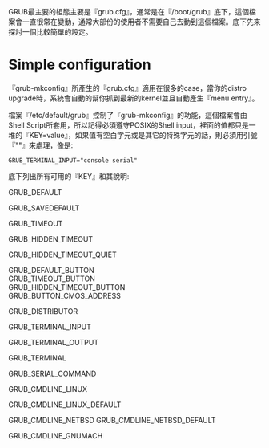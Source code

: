 GRUB最主要的組態主要是『grub.cfg』，通常是在『/boot/grub』底下，這個檔案會一直很常在變動，通常大部份的使用者不需要自己去動到這個檔案。底下先來探討一個比較簡單的設定。


# Simple configuration
『grub-mkconfig』所產生的『grub.cfg』適用在很多的case，當你的distro upgrade時，系統會自動的幫你抓到最新的kernel並且自動產生『menu entry』。

檔案『/etc/default/grub』控制了『grub-mkconfig』的功能，這個檔案會由Shell Script所套用，所以記得必須遵守POSIX的Shell input，裡面的值都只是一堆的『KEY=value』，如果值有空白字元或是其它的特殊字元的話，則必須用引號『""』來處理，像是:

```
GRUB_TERMINAL_INPUT="console serial"
```

底下列出所有可用的『KEY』和其說明:

GRUB_DEFAULT

GRUB_SAVEDEFAULT

GRUB_TIMEOUT

GRUB_HIDDEN_TIMEOUT

GRUB_HIDDEN_TIMEOUT_QUIET

GRUB_DEFAULT_BUTTON  
GRUB_TIMEOUT_BUTTON  
GRUB_HIDDEN_TIMEOUT_BUTTON  
GRUB_BUTTON_CMOS_ADDRESS  

GRUB_DISTRIBUTOR

GRUB_TERMINAL_INPUT

GRUB_TERMINAL_OUTPUT

GRUB_TERMINAL

GRUB_SERIAL_COMMAND

GRUB_CMDLINE_LINUX

GRUB_CMDLINE_LINUX_DEFAULT

GRUB_CMDLINE_NETBSD
GRUB_CMDLINE_NETBSD_DEFAULT

GRUB_CMDLINE_GNUMACH









